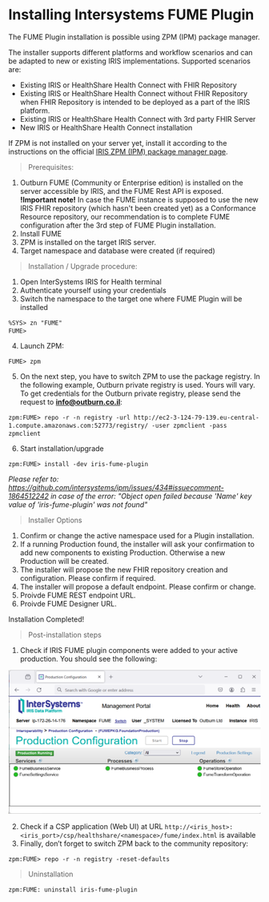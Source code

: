 # Installing Intersystems FUME Plugin

The FUME Plugin installation is possible using ZPM (IPM) package manager.

The installer supports different platforms and workflow scenarios and can be adapted to new or existing IRIS implementations. Supported scenarios are:
 -  Existing IRIS or HealthShare Health Connect with FHIR Repository
 -  Existing IRIS or HealthShare Health Connect  without FHIR Repository when FHIR Repository is intended to be deployed as a part of the IRIS platform. 
 -  Existing IRIS or HealthShare Health Connect with 3rd party FHIR Server
 -  New IRIS or HealthShare Health Connect installation

If ZPM is not installed on your server yet, install it according to the instructions on the official [IRIS ZPM (IPM) package manager page](https://github.com/intersystems/ipm).

> Prerequisites:
1. Outburn FUME (Community or Enterprise edition) is installed on the server accessible by IRIS, and the FUME Rest API is exposed. 
   **!Important note!**  In case the FUME instance is supposed to use the new IRIS FHIR repository (which hasn't been created yet) as a Conformance Resource repository, our recommendation is to complete FUME configuration after the 3rd step of FUME Plugin installation. 
2. Install FUME   
3. ZPM is installed on the target IRIS server.
4. Target namespace and database were created (if required)
   
> Installation / Upgrade procedure:
1.	Open InterSystems IRIS for Health terminal
2.	Authenticate yourself using your credentials
3. Switch the namespace to the target one where FUME Plugin will be installed
```shell
%SYS> zn "FUME"
FUME>
```
4. Launch ZPM:
```shell
FUME> zpm
```
5. On the next step, you have to switch ZPM to use the package registry. In the following example, Outburn private registry is used. Yours will vary. To get credentials for the Outburn private registry, please send the request to **info@outburn.co.il**:
   
```shell
zpm:FUME> repo -r -n registry -url http://ec2-3-124-79-139.eu-central-1.compute.amazonaws.com:52773/registry/ -user zpmclient -pass zpmclient
```

6.	Start installation/upgrade

```shell
zpm:FUME> install -dev iris-fume-plugin
```
*Please refer to: https://github.com/intersystems/ipm/issues/434#issuecomment-1864512242 in case of the error: "Object open failed because 'Name' key value of 'iris-fume-plugin' was not found"*

> Installer Options
1. Confirm or change the active namespace used for a Plugin installation.
2. If a running Production found, the installer will ask your confirmation to add new components to existing Production. Otherwise a new Production will be created.
3. The installer will propose the new FHIR repository creation and configuration. Please confirm if required.
4. The installer will propose a default endpoint. Please confirm or change. 
5. Proivde FUME REST endpoint URL.
6. Proivde FUME Designer URL.

Installation Completed! 

> Post-installation steps

1. Check if IRIS FUME plugin components were added to your active production. You should see the following:

![Alt text](img/production.png)
 
2. Check if a CSP application (Web UI) at URL `http://<iris_host>:<iris_port>/csp/healthshare/<namespace>/fume/index.html` is available
3.	Finally, don’t forget to switch ZPM back to the community repository:

```shell
zpm:FUME> repo -r -n registry -reset-defaults
```
> Uninstallation

```shell
zpm:FUME: uninstall iris-fume-plugin
```
